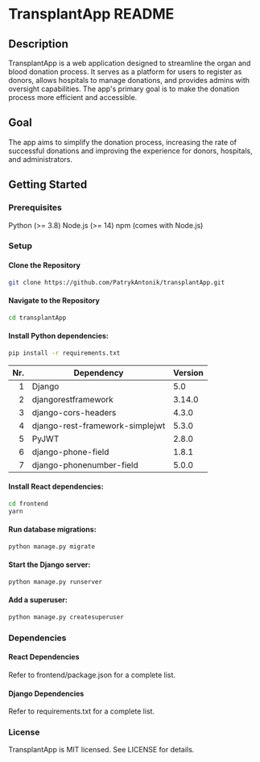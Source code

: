 # TransplantApp README

## Description

TransplantApp is a web application designed to streamline the organ and blood donation process. It serves as a platform
for users to register as donors, allows hospitals to manage donations, and provides admins with oversight capabilities.
The app's primary goal is to make the donation process more efficient and accessible.

## Goal

The app aims to simplify the donation process, increasing the rate of successful donations and improving the experience
for donors, hospitals, and administrators.

## Getting Started

### Prerequisites

Python (>= 3.8)
Node.js (>= 14)
npm (comes with Node.js)

### Setup

#### Clone the Repository

```bash
git clone https://github.com/PatrykAntonik/transplantApp.git
```

#### Navigate to the Repository

```bash
cd transplantApp
```

#### Install Python dependencies:

```bash
pip install -r requirements.txt
```

| Nr. | Dependency                      | Version |
|----:|---------------------------------|---------|
|   1 | Django                          | 5.0     |
|   2 | djangorestframework             | 3.14.0  |
|   3 | django-cors-headers             | 4.3.0   |
|   4 | django-rest-framework-simplejwt | 5.3.0   |
|   5 | PyJWT                           | 2.8.0   |
|   6 | django-phone-field              | 1.8.1   |
|   7 | django-phonenumber-field        | 5.0.0   |

#### Install React dependencies:

```bash
cd frontend
yarn
```

#### Run database migrations:

```bash
python manage.py migrate
```

#### Start the Django server:

```bash
python manage.py runserver
```

#### Add a superuser:

```bash
python manage.py createsuperuser
```

### Dependencies

#### React Dependencies

Refer to frontend/package.json for a complete list.

#### Django Dependencies

Refer to requirements.txt for a complete list.

### License

TransplantApp is MIT licensed. See LICENSE for details.


